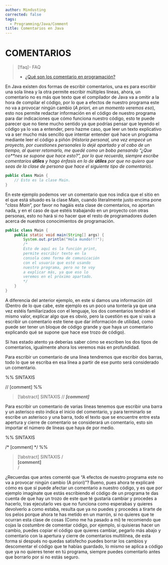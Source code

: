 ```yaml
---
author: Mindusting
corrected: false
tags:
  - Programming/Java/Comment
title: Comentarios en Java
---
```


# COMENTARIOS

> [!faq]- FAQ
> - [¿Qué son los comentario en programación?](../pc/pc_comment.md)

En Java existen dos formas de escribir comentarios, una es para escribir una sola línea y la otra permite escribir múltiples líneas, ahora, un comentario no es más que texto que el compilador de Java va a omitir a la hora de compilar el código, por lo que a efectos de nuestro programa este no va a provocar ningún cambio (*A priori, en un momento veremos eso*), esto nos permite redactar información en el código de nuestro programa para dar indicaciones que cómo funciona nuestro código, esto te puede parecer que no tiene mucho sentido ya que podrías pensar que leyendo el código ya lo vas a entender, pero hazme caso, que leer un texto explicativo va a ser mucho más sencillo que intentar entender qué hace un programa mediante leer el código a piñón (*Historia personal, una vez empecé un proyecto, por cuestiones personales lo dejé apartado y al cabo de un tiempo, al querer retomarlo, me quedé como un bobo pensando “¿Que co\*\*nes se supone que hace esto?”, por lo que recuerda, siempre escribe comentarios **útiles** y hago énfasis en lo de **útiles** por que no quiero que seas de la clase de persona que hace el siguiente tipo de comentario*).

```java
public class Main {
    // Esto es la clase Main.
}
```

En este ejemplo podemos ver un comentario que nos indica que el sitio en el que está situado es la clase Main, cuando literalmente justo encima pone “*class Main*”, por favor no hagáis esta clase de comentarios, no aportan nada, y en el caso de que estéis trabajando en un proyecto con otras personas, esto no hará si no hacer que el resto de programadores duden acerca de nuestros conocimientos de programación.

```java
public class Main {
    public static void main(String[] args) {
        System.out.println("Hola mundo!!!");
        /*
        Esto de aquí es la función print,
        permite escribir texto en la
        consola como forma de comunicación
        con el usuario que esté usando
        nuestro programa, pero no te voy
        a explicar más, ya que eso lo
        veremos en el próximo apartado.
        */
    }
}
 ```

A diferencia del anterior ejemplo, en este si damos una información útil (Dentro de lo que cabe, este ejemplo es un poco una tontería ya que una vez estéis familiarizados con el lenguaje, los dos comentarios tendrán el mismo valor, explicar algo que es obvio, pero la cuestión es que si vais a escribir un comentario este tiene que dar información de utilidad, como puede ser tener un bloque de código grande y que haya un comentario explicando qué se supone que hace ese trozo de código).

Sí has estado atento ya deberías saber cómo se escriben los dos tipos de comentarios, igualmente ahora los veremos más en profundidad.

Para escribir un comentario de una línea tendremos que escribir dos barras, todo lo que se escriba en esa línea a partir de ese punto será considerado un comentario.

%%
SINTAXIS

// [comment]
%%

> [!abstract] SINTAXIS
> <span class="comment-color">// ***\[comment\]***</span>

Para escribir un comentario de varias líneas tenemos que escribir una barra y un asterisco esto indica el inicio del comentario, y para terminarlo se escribe un asterisco y una barra, todo el texto que se encuentre entre esta apertura y cierre de comentario se considerará un comentario, esto sin importar el número de líneas que haya de por medio.

%%
SINTAXIS

/*
[comment]
*/
%%

> [!abstract] SINTAXIS
> <span class="comment-color">/*<br>***\[comment\]***<br>*/</span>

¿Recuerdas que antes comenté que “A efectos de nuestro programa este no va a provocar ningún cambio (A priori)”? Bueno, pues ahora te explicaré cómo es que sí puede afectar un comentario a nuestro código, y es que por ejemplo imagínate que estás escribiendo el código de un programa te das cuenta de que hay un trozo de este que té gustaría cambiar y procedes a hacerlo, tras ejecutarlo ves que no funciona como esperabas y quieres devolverlo a como estaba, resulta que ya no puedes y procedes a tirarte de los pelos porque ahora te has metido en un marrón, si no quieres que te ocurran esta clase de cosas (Como me ha pasado a mí) te recomiendo que cojas la costumbre de comentar código, por ejemplo, si quisieras hacer un cambio, puedes copiar el código que quieres cambiar, pegarlo más abajo y comentario con la apertura y cierre de comentarios multilínea, de esta forma si después no quedas satisfecho puedes borrar los cambios y descomentar el código que te habías guardado, lo mismo se aplica a código que ya no quieres tener en tú programa, siempre puedes comentarlo antes que borrarlo por si no estás seguro.
